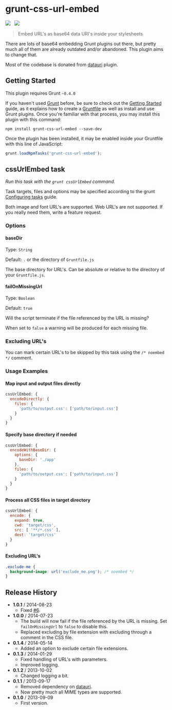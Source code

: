 # grunt-css-url-embed

![](https://badge.fury.io/js/grunt-css-url-embed.svg)&nbsp;&nbsp;
![](https://david-dm.org/mihhail-lapushkin/grunt-css-url-embed.png)

> Embed URL's as base64 data URI's inside your stylesheets

There are lots of base64 embedding Grunt plugins out there, but pretty much all of them are already outdated and/or abandoned. This plugin aims to change that.

Most of the codebase is donated from [datauri](https://github.com/ahomu/grunt-data-uri) plugin.


## Getting Started
This plugin requires Grunt `~0.4.0`

If you haven't used [Grunt](http://gruntjs.com/) before, be sure to check out the [Getting Started](http://gruntjs.com/getting-started) guide, as it explains how to create a [Gruntfile](http://gruntjs.com/sample-gruntfile) as well as install and use Grunt plugins. Once you're familiar with that process, you may install this plugin with this command:

```shell
npm install grunt-css-url-embed --save-dev
```

Once the plugin has been installed, it may be enabled inside your Gruntfile with this line of JavaScript:

```js
grunt.loadNpmTasks('grunt-css-url-embed');
```

## cssUrlEmbed task
_Run this task with the `grunt cssUrlEmbed` command._

Task targets, files and options may be specified according to the grunt [Configuring tasks](http://gruntjs.com/configuring-tasks) guide.

Both image and font URL's are supported. Web URL's are not supported. If you really need them, write a feature request.

### Options

#### baseDir

Type: `String`

Default: `.` or the directory of `Gruntfile.js`

The base directory for URL's. Can be absolute or relative to the directory of your `Gruntfile.js`.

#### failOnMissingUrl

Type: `Boolean`

Default: `true`

Will the script terminate if the file referenced by the URL is missing?

When set to `false` a warning will be produced for each missing file.

### Excluding URL's

You can mark certain URL's to be skipped by this task using the `/* noembed */` comment.

### Usage Examples

#### Map input and output files directly

```js
cssUrlEmbed: {
  encodeDirectly: {
    files: {
      'path/to/output.css': ['path/to/input.css']
    }
  }
}
```

#### Specify base directory if needed
```js
cssUrlEmbed: {
  encodeWithBaseDir: {
    options: {
      baseDir: './app'
    },
    files: {
      'path/to/output.css': ['path/to/input.css']
    }
  }
}
```

#### Process all CSS files in target directory
```js
cssUrlEmbed: {
  encode: {
    expand: true,
    cwd: 'target/css',
    src: [ '**/*.css' ],
    dest: 'target/css'
  }
}
```

#### Excluding URL's
```css
.exclude-me {
  background-image: url('exclude_me.png'); /* noembed */
}
```

## Release History
 * **1.0.1** / 2014-08-23
   * Fixed [#6](/../../issues/6).
 * **1.0.0** / 2014-07-23
   * The build will now fail if the file referenced by the URL is missing. Set `failOnMissingUrl` to `false` to disable this.
   * Replaced excluding by file extension with excluding through a comment in the CSS file.
 * **0.1.4** / 2014-05-14
   * Added an option to exclude certain file extensions.
 * **0.1.3** / 2014-01-29
   * Fixed handling of URL's with parameters.
   * Improved logging.
 * **0.1.2** / 2013-10-02
   * Changed logging a bit.
 * **0.1.1** / 2013-09-17
   * Removed dependency on [datauri](https://github.com/heldr/datauri).
   * Now pretty much all MIME types are supported.
 * **0.1.0** / 2013-09-09
   * First version.
